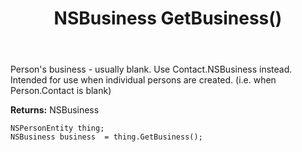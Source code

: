 ﻿---
uid: crmscript_ref_NSPersonEntity_GetBusiness
title: NSBusiness GetBusiness()
intellisense: NSPersonEntity.GetBusiness
keywords: NSPersonEntity, GetBusiness
so.topic: reference
---

Person's business - usually blank. Use Contact.NSBusiness instead. Intended for use when individual persons are created. (i.e. when Person.Contact is blank)

**Returns:** NSBusiness


```crmscript
NSPersonEntity thing;
NSBusiness business  = thing.GetBusiness();
```


